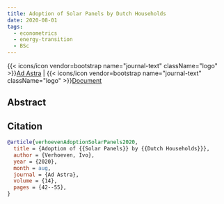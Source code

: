 ```yaml
---
title: Adoption of Solar Panels by Dutch Households
date: 2020-08-01
tags:
  - econometrics
  - energy-transition
  - BSc
---
```


{{< icons/icon vendor=bootstrap name="journal-text" className="logo" >}}[Ad Astra](https://issuu.com/adastraucr/docs/ad_astra_issue_fourteen/43) | {{< icons/icon vendor=bootstrap name="journal-text" className="logo" >}}[Document](/unlisted/adoption%20of%20solar%20panels%20by%20dutch%20households.pdf)

## Abstract

## Citation

```bibtex
@article{verhoevenAdoptionSolarPanels2020,
  title = {Adoption of {{Solar Panels}} by {{Dutch Households}}},
  author = {Verhoeven, Ivo},
  year = {2020},
  month = aug,
  journal = {Ad Astra},
  volume = {14},
  pages = {42--55},
}
```
